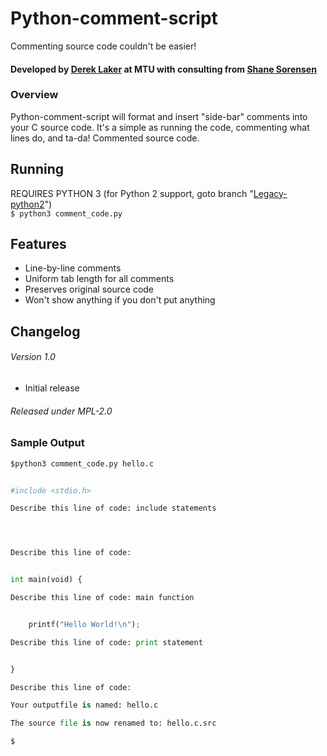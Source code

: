 # Python-comment-script   
Commenting source code couldn't be easier!

#### Developed by [Derek Laker](http://github.com/dereklaker) at MTU with consulting from [Shane Sorensen](http://github.com/Sorensen0303)

### Overview   
Python-comment-script  will format and insert "side-bar" comments into your C source code. It's a simple as running the code, commenting what lines do, and ta-da! Commented source code.

## Running   
REQUIRES PYTHON 3 (for Python 2 support, goto branch "[Legacy-python2]()")   
`$ python3 comment_code.py`

## Features   
* Line-by-line comments
* Uniform tab length for all comments
* Preserves original source code
* Won't show anything if you don't put anything

## Changelog
###### Version 1.0
* Initial release


###### Released under MPL-2.0
### Sample Output
```python
$python3 comment_code.py hello.c 


#include <stdio.h>

Describe this line of code: include statements




Describe this line of code: 


int main(void) {

Describe this line of code: main function


	printf("Hello World!\n");

Describe this line of code: print statement


}

Describe this line of code: 

Your outputfile is named: hello.c

The source file is now renamed to: hello.c.src

$
```

